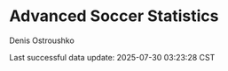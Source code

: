 # Advanced Soccer Statistics
Denis Ostroushko

<!-- gfm -->

Last successful data update: 2025-07-30 03:23:28 CST
